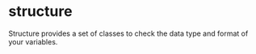 # structure

Structure provides a set of classes to check the data type and format of your variables.
